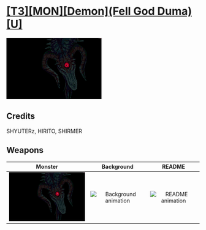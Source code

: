 # [\[T3\]\[MON\]\[Demon\]\(Fell God Duma\)\[U\]](../%5BT3%5D%5BMON%5D%5BDemon%5D(Fell%20God%20Duma)%5BU%5D)

<img src="./8.%20Monster%20%7BSHYUTERz%7D/Monster_000.png" alt="[T3][MON][Demon](Fell God Duma)[U] standing" />

## Credits

SHYUTERz, HIRITO, SHIRMER

## Weapons


|Monster |Background |README |
|  :---: | :---: | :---: |
| <img alt="Monster animation" src="./8.%20Monster%20%7BSHYUTERz%7D/Monster.gif" /> | <img alt="Background animation" src="./Background%20Darkening%20Event/Background.gif" /> | <img alt="README animation" src="./README%20-%20Transformation%20SFX%20Notes/README.gif" /> |
